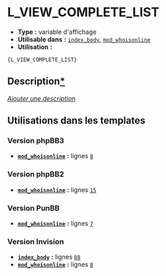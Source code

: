 # L_VIEW_COMPLETE_LIST
* __Type__ __:__ variable d'affichage
* __Utilisable dans__ __:__ [`index_body`](../tpl/index_body.md#readme), [`mod_whoisonline`](../tpl/mod_whoisonline.md#readme)
* __Utilisation__ __:__

```smarty
{L_VIEW_COMPLETE_LIST}
```

## Description[*](https://fa-tvars.appspot.com/var/L_VIEW_COMPLETE_LIST)
[*Ajouter une description*](https://fa-tvars.appspot.com/var/L_VIEW_COMPLETE_LIST)

## Utilisations dans les templates

### Version phpBB3
* __[`mod_whoisonline`](../tpl/mod_whoisonline.md#readme)__ __:__ lignes [`8`](../src/prosilver/mod_whoisonline.tpl#L8)

### Version phpBB2
* __[`mod_whoisonline`](../tpl/mod_whoisonline.md#readme)__ __:__ lignes [`15`](../src/subsilver/mod_whoisonline.tpl#L15)

### Version PunBB
* __[`mod_whoisonline`](../tpl/mod_whoisonline.md#readme)__ __:__ lignes [`7`](../src/punbb/mod_whoisonline.tpl#L7)

### Version Invision
* __[`index_body`](../tpl/index_body.md#readme)__ __:__ lignes [`88`](../src/invision/index_body.tpl#L88)
* __[`mod_whoisonline`](../tpl/mod_whoisonline.md#readme)__ __:__ lignes [`8`](../src/invision/mod_whoisonline.tpl#L8)

